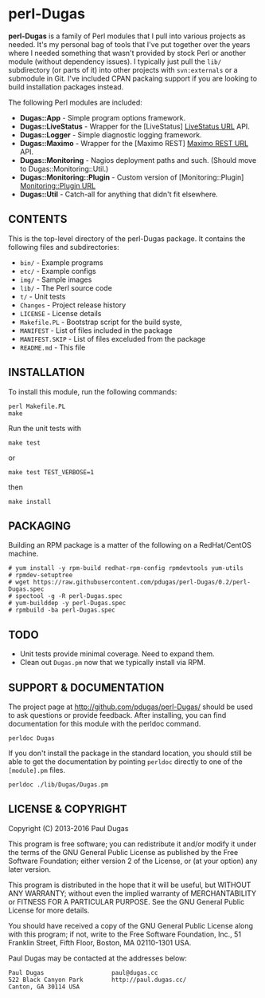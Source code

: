 perl-Dugas
==========
**perl-Dugas** is a family of Perl modules that I pull into various projects as
needed.  It's my personal bag of tools that I've put together over the
years where I needed something that wasn't provided by stock Perl or another
module (without dependency issues).  I typically just pull the `lib/`
subdirectory (or parts of it) into other projects with `svn:externals` or a
submodule in Git.  I've included CPAN packaing support if you are looking to
build installation packages instead.

The following Perl modules are included:

* **Dugas::App** - Simple program options framework.
* **Dugas::LiveStatus** - Wrapper for the [LiveStatus] [LiveStatus URL] API.
* **Dugas::Logger** - Simple diagnostic logging framework.
* **Dugas::Maximo** - Wrapper for the [Maximo REST] [Maximo REST URL] API.
* **Dugas::Monitoring** - Nagios deployment paths and such.  (Should move to Dugas::Monitoring::Util.)
* **Dugas::Monitoring::Plugin** - Custom version of [Monitoring::Plugin] [Monitoring::Plugin URL]
* **Dugas::Util** - Catch-all for anything that didn't fit elsewhere.

[LiveStatus URL]: https://mathias-kettner.de/checkmk_livestatus.html
[Maximo REST URL]: http://www-01.ibm.com/support/knowledgecenter/SSLKT6_7.5.0.5/com.ibm.mif.doc/gp_intfrmwk/rest_api/c_rest_overview.html?lang=en
[Monitoring::Plugin URL]: http://search.cpan.org/dist/Monitoring-Plugin/lib/Monitoring/Plugin.pm

CONTENTS
--------
This is the top-level directory of the perl-Dugas package.  It contains the
following files and subdirectories:

* `bin/` - Example programs
* `etc/` - Example configs
* `img/` - Sample images
* `lib/` - The Perl source code
* `t/` - Unit tests
* `Changes` - Project release history
* `LICENSE` - License details
* `Makefile.PL` - Bootstrap script for the build syste,
* `MANIFEST` - List of files included in the package
* `MANIFEST.SKIP` - List of files exceluded from the package
* `README.md` - This file

INSTALLATION
------------
To install this module, run the following commands:

    perl Makefile.PL
    make

Run the unit tests with

    make test

or

    make test TEST_VERBOSE=1

then

    make install

PACKAGING
---------
Building an RPM package is a matter of the following on a RedHat/CentOS machine.

    # yum install -y rpm-build redhat-rpm-config rpmdevtools yum-utils
    # rpmdev-setuptree
    # wget https://raw.githubusercontent.com/pdugas/perl-Dugas/0.2/perl-Dugas.spec
    # spectool -g -R perl-Dugas.spec
    # yum-builddep -y perl-Dugas.spec
    # rpmbuild -ba perl-Dugas.spec

TODO
----
* Unit tests provide minimal coverage.  Need to expand them.
* Clean out `Dugas.pm` now that we typically install via RPM.

SUPPORT & DOCUMENTATION
-----------------------
The project page at http://github.com/pdugas/perl-Dugas/ should be used to
ask questions or provide feedback.  After installing, you can find
documentation for this module with the perldoc command.

    perldoc Dugas

If you don't install the package in the standard location, you should
still be able to get the documentation by pointing `perldoc` directly
to one of the `[module].pm` files.

    perldoc ./lib/Dugas/Dugas.pm

LICENSE & COPYRIGHT
-------------------
Copyright (C) 2013-2016 Paul Dugas

This program is free software; you can redistribute it and/or modify it under
the terms of the GNU General Public License as published by the Free Software
Foundation; either version 2 of the License, or (at your option) any later
version.

This program is distributed in the hope that it will be useful, but WITHOUT ANY
WARRANTY; without even the implied warranty of MERCHANTABILITY or FITNESS FOR A
PARTICULAR PURPOSE.  See the GNU General Public License for more details.

You should have received a copy of the GNU General Public License along with
this program; if not, write to the Free Software Foundation, Inc., 51 Franklin
Street, Fifth Floor, Boston, MA 02110-1301 USA.

Paul Dugas may be contacted at the addresses below:

    Paul Dugas                   paul@dugas.cc
    522 Black Canyon Park        http://paul.dugas.cc/
    Canton, GA 30114 USA

